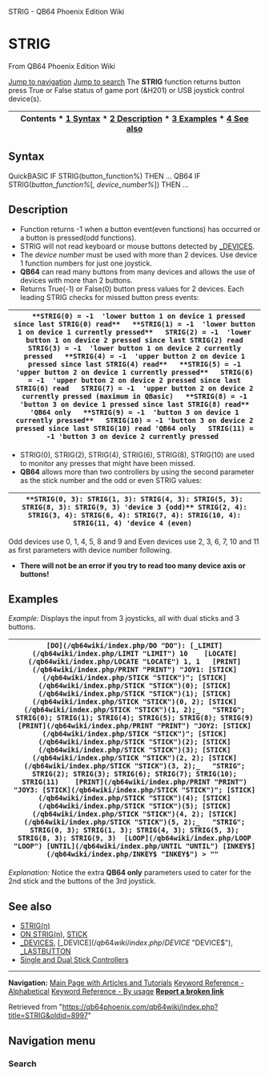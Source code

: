


STRIG - QB64 Phoenix Edition Wiki








# STRIG



From QB64 Phoenix Edition Wiki



[Jump to navigation](#mw-head)
[Jump to search](#searchInput)
The **STRIG** function returns button press True or False status of game port (&H201) or USB joystick control device(s).


  






| Contents * [1 Syntax](#Syntax) * [2 Description](#Description) * [3 Examples](#Examples) * [4 See also](#See_also) |
| --- |


## Syntax


QuickBASIC
IF STRIG(button\_function%) THEN ...
QB64
IF STRIG(*button\_function%*[, *device\_number%*]) THEN ...
  




## Description


* Function returns -1 when a button event(even functions) has occurred or a button is pressed(odd functions).
* STRIG will not read keyboard or mouse buttons detected by [\_DEVICES](/qb64wiki/index.php/DEVICES "DEVICES").
* The *device number* must be used with more than 2 devices. Use device 1 function numbers for just one joystick.
* **QB64** can read many buttons from many devices and allows the use of devices with more than 2 buttons.
* Returns True(-1) or False(0) button press values for 2 devices. Each leading STRIG checks for missed button press events:




| ```   **STRIG(0) = -1  'lower button 1 on device 1 pressed since last STRIG(0) read**   **STRIG(1) = -1  'lower button 1 on device 1 currently pressed**   STRIG(2) = -1  'lower button 1 on device 2 pressed since last STRIG(2) read   STRIG(3) = -1  'lower button 1 on device 2 currently pressed   **STRIG(4) = -1  'upper button 2 on device 1 pressed since last STRIG(4) read**   **STRIG(5) = -1  'upper button 2 on device 1 currently pressed**   STRIG(6) = -1  'upper button 2 on device 2 pressed since last STRIG(6) read   STRIG(7) = -1  'upper button 2 on device 2 currently pressed (maximum in QBasic)   **STRIG(8) = -1  'button 3 on device 1 pressed since last STRIG(8) read**  'QB64 only   **STRIG(9) = -1  'button 3 on device 1 currently pressed**   STRIG(10) = -1 'button 3 on device 2 pressed since last STRIG(10) read 'QB64 only   STRIG(11) = -1 'button 3 on device 2 currently pressed  ``` |
| --- |


* STRIG(0), STRIG(2), STRIG(4), STRIG(6), STRIG(8), STRIG(10) are used to monitor any presses that might have been missed.
* **QB64** allows more than two controllers by using the second parameter as the stick number and the odd or even STRIG values:




| ``` **STRIG(0, 3): STRIG(1, 3): STRIG(4, 3): STRIG(5, 3): STRIG(8, 3): STRIG(9, 3) 'device 3 {odd)** STRIG(2, 4): STRIG(3, 4): STRIG(6, 4): STRIG(7, 4): STRIG(10, 4): STRIG(11, 4) 'device 4 (even)  ``` |
| --- |


Odd devices use 0, 1, 4, 5, 8 and 9 and Even devices use 2, 3, 6, 7, 10 and 11 as first parameters with device number following.
* **There will not be an error if you try to read too many device axis or buttons!**


  




## Examples


*Example:* Displays the input from 3 joysticks, all with dual sticks and 3 buttons.





| ``` [DO](/qb64wiki/index.php/DO "DO"): [_LIMIT](/qb64wiki/index.php/LIMIT "LIMIT") 10    [LOCATE](/qb64wiki/index.php/LOCATE "LOCATE") 1, 1   [PRINT](/qb64wiki/index.php/PRINT "PRINT") "JOY1: [STICK](/qb64wiki/index.php/STICK "STICK")"; [STICK](/qb64wiki/index.php/STICK "STICK")(0); [STICK](/qb64wiki/index.php/STICK "STICK")(1); [STICK](/qb64wiki/index.php/STICK "STICK")(0, 2); [STICK](/qb64wiki/index.php/STICK "STICK")(1, 2);_   "STRIG"; STRIG(0); STRIG(1); STRIG(4); STRIG(5); STRIG(8); STRIG(9)    [PRINT](/qb64wiki/index.php/PRINT "PRINT") "JOY2: [STICK](/qb64wiki/index.php/STICK "STICK")"; [STICK](/qb64wiki/index.php/STICK "STICK")(2); [STICK](/qb64wiki/index.php/STICK "STICK")(3); [STICK](/qb64wiki/index.php/STICK "STICK")(2, 2); [STICK](/qb64wiki/index.php/STICK "STICK")(3, 2);_   "STRIG"; STRIG(2); STRIG(3); STRIG(6); STRIG(7); STRIG(10); STRIG(11)    [PRINT](/qb64wiki/index.php/PRINT "PRINT") "JOY3: [STICK](/qb64wiki/index.php/STICK "STICK")"; [STICK](/qb64wiki/index.php/STICK "STICK")(4); [STICK](/qb64wiki/index.php/STICK "STICK")(5); [STICK](/qb64wiki/index.php/STICK "STICK")(4, 2); [STICK](/qb64wiki/index.php/STICK "STICK")(5, 2);_   "STRIG"; STRIG(0, 3); STRIG(1, 3); STRIG(4, 3); STRIG(5, 3); STRIG(8, 3); STRIG(9, 3)  [LOOP](/qb64wiki/index.php/LOOP "LOOP") [UNTIL](/qb64wiki/index.php/UNTIL "UNTIL") [INKEY$](/qb64wiki/index.php/INKEY$ "INKEY$") > ""  ``` |
| --- |


*Explanation:* Notice the extra **QB64 only** parameters used to cater for the 2nd stick and the buttons of the 3rd joystick.
  




## See also


* [STRIG(n)](/qb64wiki/index.php/STRIG(n) "STRIG(n)")
* [ON STRIG(n)](/qb64wiki/index.php/ON_STRIG(n) "ON STRIG(n)"), [STICK](/qb64wiki/index.php/STICK "STICK")
* [\_DEVICES](/qb64wiki/index.php/DEVICES "DEVICES"), [\_DEVICE$](/qb64wiki/index.php/DEVICE$ "DEVICE$"), [\_LASTBUTTON](/qb64wiki/index.php/LASTBUTTON "LASTBUTTON")
* [Single and Dual Stick Controllers](https://en.wikipedia.org/wiki/Analog_stick "wikipedia:Analog stick")


  






---


**Navigation:**
[Main Page with Articles and Tutorials](/qb64wiki/index.php/Main_Page "Main Page")
[Keyword Reference - Alphabetical](/qb64wiki/index.php/Keyword_Reference_-_Alphabetical "Keyword Reference - Alphabetical")
[Keyword Reference - By usage](/qb64wiki/index.php/Keyword_Reference_-_By_usage "Keyword Reference - By usage")
**[Report a broken link](https://qb64phoenix.com/forum/showthread.php?tid=2800)**  





Retrieved from "<https://qb64phoenix.com/qb64wiki/index.php?title=STRIG&oldid=8997>"




## Navigation menu








### Search





















